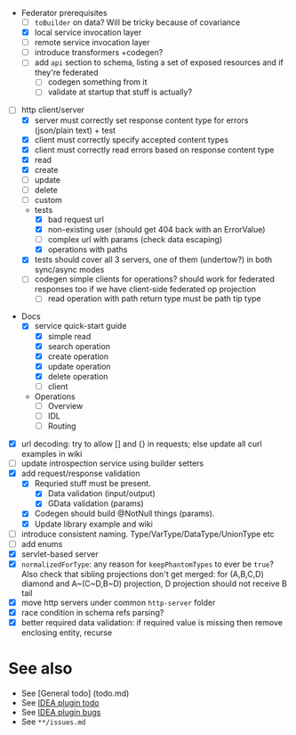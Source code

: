 - Federator prerequisites
  - [ ] `toBuilder` on data? Will be tricky because of covariance
  - [x] local service invocation layer
  - [ ] remote service invocation layer
  - [ ] introduce transformers +codegen?
  - [ ] add `api` section to schema, listing a set of exposed resources and if they're federated
    - [ ] codegen something from it
    - [ ] validate at startup that stuff is actually?
    
- [ ] http client/server
  - [x] server must correctly set response content type for errors (json/plain text) + test
  - [x] client must correctly specify accepted content types
  - [x] client must correctly read errors based on response content type
  - [x] read
  - [x] create
  - [ ] update
  - [ ] delete
  - [ ] custom
  - tests
    - [x] bad request url
    - [x] non-existing user (should get 404 back with an ErrorValue)
    - [ ] complex url with params (check data escaping)
    - [x] operations with paths
  - [x] tests should cover all 3 servers, one of them (undertow?) in both sync/async modes
  - [ ] codegen simple clients for operations? should work for federated responses too if we have client-side federated op projection
    - [ ] read operation with path return type must be path tip type

- Docs
  - [x] service quick-start guide
    - [x] simple read
    - [x] search operation
    - [x] create operation
    - [x] update operation
    - [x] delete operation
    - [ ] client
  - Operations
    - [ ] Overview
    - [ ] IDL
    - [ ] Routing
    
- [x] url decoding: try to allow [] and {} in requests; else update all curl examples in wiki
- [ ] update introspection service using builder setters
- [x] add request/response validation
  - [x] Requried stuff must be present. 
    - [x] Data validation (input/output)
    - [x] GData validation (params)
  - [x] Codegen should build @NotNull things (params). 
  - [x] Update library example and wiki
- [ ] introduce consistent naming. Type/VarType/DataType/UnionType etc
- [ ] add enums
- [x] servlet-based server
- [x] `normalizedForType`: any reason for `keepPhantomTypes` to ever be `true`? Also check that sibling projections don't get merged: for (A,B,C,D) diamond and A~(C~D,B~D) projection, D projection should not receive B tail 
- [x] move http servers under common `http-server` folder
- [x] race condition in schema refs parsing?
- [x] better required data validation: if required value is missing then remove enclosing entity, recurse

# See also
- See [General todo] (todo.md)
- See [IDEA plugin todo](idea-plugin/todo.md)
- See [IDEA plugin bugs](idea-plugin/bugs.md)
- See `**/issues.md`
